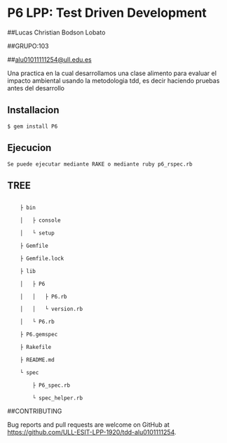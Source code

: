 # P6 LPP: Test Driven Development

##Lucas Christian Bodson Lobato

##GRUPO:103

##alu01011111254@ull.edu.es

Una practica en la cual desarrollamos una clase alimento para evaluar el impacto ambiental usando la metodologia tdd, es decir haciendo pruebas antes del desarrollo

## Installacion


    $ gem install P6

## Ejecucion
	Se puede ejecutar mediante RAKE o mediante ruby p6_rspec.rb

## TREE
```bash

    ├ bin

    │   ├ console

    │   └ setup

    ├ Gemfile

    ├ Gemfile.lock

    ├ lib

    │   ├ P6

    │   │   ├ P6.rb

    │   │   └ version.rb

    │   └ P6.rb

    ├ P6.gemspec

    ├ Rakefile

    ├ README.md

    └ spec

        ├ P6_spec.rb

        └ spec_helper.rb
```

##CONTRIBUTING

Bug reports and pull requests are welcome on GitHub at https://github.com/ULL-ESIT-LPP-1920/tdd-alu0101111254.
